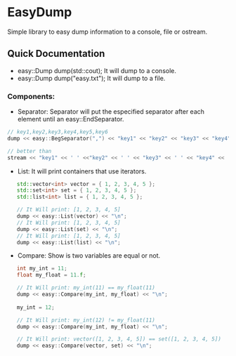 # EasyDump

Simple library to easy dump information to a console, file or ostream.

## Quick Documentation

* easy::Dump dump(std::cout); It will dump to a console.
* easy::Dump dump("easy.txt"); It will dump to a file.

### Components:

* Separator: Separator will put the especified separator after each element until an easy::EndSeparator.
```cpp
// key1,key2,key3,key4,key5,key6
dump << easy::BegSeparator(",") << "key1" << "key2" << "key3" << "key4" << "key5" << "key6" << easy::EndSperator(",");

// better than
stream << "key1" << ' ' <<"key2" << ' ' << "key3" << ' ' << "key4" << ' ' << "key5" << ' ' << "key6";
```
* List: It will print containers that use iterators.
```cpp
   std::vector<int> vector = { 1, 2, 3, 4, 5 };
   std::set<int> set = { 1, 2, 3, 4, 5 };
   std::list<int> list = { 1, 2, 3, 4, 5 };

   // It Will print: [1, 2, 3, 4, 5]
   dump << easy::List(vector) << "\n";
   // It Will print: [1, 2, 3, 4, 5]
   dump << easy::List(set) << "\n";
   // It Will print: [1, 2, 3, 4, 5]
   dump << easy::List(list) << "\n";
```
* Compare: Show is two variables are equal or not.
```cpp
   int my_int = 11;
   float my_float = 11.f;

   // It Will print: my_int(11) == my_float(11)
   dump << easy::Compare(my_int, my_float) << "\n";
   
   my_int = 12;

   // It Will print: my_int(12) != my_float(11)
   dump << easy::Compare(my_int, my_float) << "\n";

   // It Will print: vector([1, 2, 3, 4, 5]) == set([1, 2, 3, 4, 5])
   dump << easy::Compare(vector, set) << "\n";
```